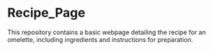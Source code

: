 # Recipe_Page
This repository contains a basic webpage detailing the recipe for an omelette, including ingredients and instructions for preparation.
